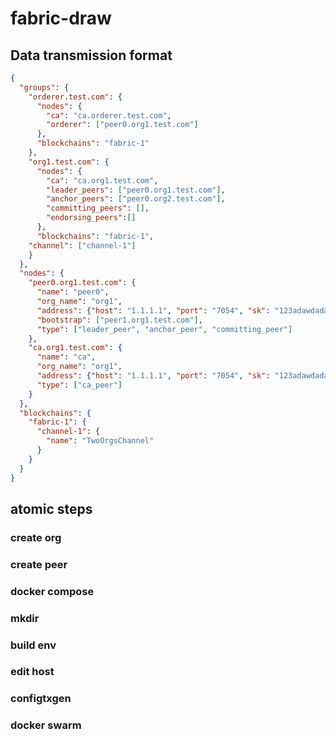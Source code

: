 # fabric-draw
## Data transmission format
```json 
{
  "groups": {
    "orderer.test.com": {
      "nodes": {
	    "ca": "ca.orderer.test.com",
	    "orderer": ["peer0.org1.test.com"]
	  },
      "blockchains": "fabric-1"
    }, 
    "org1.test.com": {
      "nodes": {
        "ca": "ca.org1.test.com",
        "leader_peers": ["peer0.org1.test.com"], 
        "anchor_peers": ["peer0.org2.test.com"],
        "committing_peers": [],
        "endorsing_peers":[]
      },
	  "blockchains": "fabric-1",
    "channel": ["channel-1"]
    }
  },
  "nodes": {
    "peer0.org1.test.com": {
      "name": "peer0",
      "org_name": "org1",
      "address": {"host": "1.1.1.1", "port": "7054", "sk": "123adawdada"},
      "bootstrap": ["peer1.org1.test.com"],
      "type": ["leader_peer", "anchor_peer", "committing_peer"]
    },
    "ca.org1.test.com": {
      "name": "ca",
      "org_name": "org1",
      "address": {"host": "1.1.1.1", "port": "7054", "sk": "123adawdada"},
      "type": ["ca_peer"]
    }
  },
  "blockchains": {
    "fabric-1": {
      "channel-1": {
        "name": "TwoOrgsChannel"
      }
    }
  }
}
```

## atomic steps
### create org
### create peer
### docker compose
### mkdir
### build env
### edit host
### configtxgen
### docker swarm
